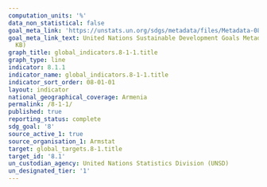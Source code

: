 ```yaml
---
computation_units: '%'
data_non_statistical: false
goal_meta_link: 'https://unstats.un.org/sdgs/metadata/files/Metadata-08-01-01.pdf '
goal_meta_link_text: United Nations Sustainable Development Goals Metadata (PDF 232
  KB)
graph_title: global_indicators.8-1-1.title
graph_type: line
indicator: 8.1.1
indicator_name: global_indicators.8-1-1.title
indicator_sort_order: 08-01-01
layout: indicator
national_geographical_coverage: Armenia
permalink: /8-1-1/
published: true
reporting_status: complete
sdg_goal: '8'
source_active_1: true
source_organisation_1: Armstat
target: global_targets.8-1.title
target_id: '8.1'
un_custodian_agency: United Nations Statistics Division (UNSD)
un_designated_tier: '1'
---
```

